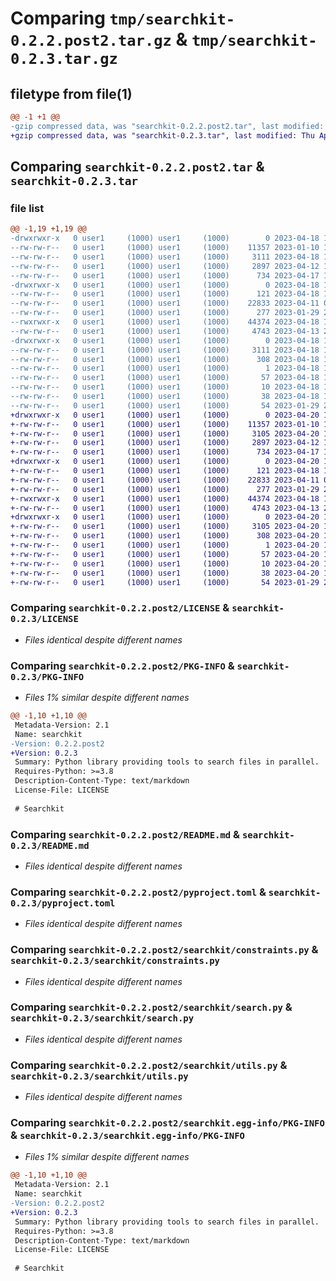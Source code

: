 # Comparing `tmp/searchkit-0.2.2.post2.tar.gz` & `tmp/searchkit-0.2.3.tar.gz`

## filetype from file(1)

```diff
@@ -1 +1 @@
-gzip compressed data, was "searchkit-0.2.2.post2.tar", last modified: Tue Apr 18 16:15:14 2023, max compression
+gzip compressed data, was "searchkit-0.2.3.tar", last modified: Thu Apr 20 14:49:42 2023, max compression
```

## Comparing `searchkit-0.2.2.post2.tar` & `searchkit-0.2.3.tar`

### file list

```diff
@@ -1,19 +1,19 @@
-drwxrwxr-x   0 user1     (1000) user1     (1000)        0 2023-04-18 16:15:14.192248 searchkit-0.2.2.post2/
--rw-rw-r--   0 user1     (1000) user1     (1000)    11357 2023-01-10 10:19:33.000000 searchkit-0.2.2.post2/LICENSE
--rw-rw-r--   0 user1     (1000) user1     (1000)     3111 2023-04-18 16:15:14.192248 searchkit-0.2.2.post2/PKG-INFO
--rw-rw-r--   0 user1     (1000) user1     (1000)     2897 2023-04-12 11:04:01.000000 searchkit-0.2.2.post2/README.md
--rw-rw-r--   0 user1     (1000) user1     (1000)      734 2023-04-17 12:11:23.000000 searchkit-0.2.2.post2/pyproject.toml
-drwxrwxr-x   0 user1     (1000) user1     (1000)        0 2023-04-18 16:15:14.192248 searchkit-0.2.2.post2/searchkit/
--rw-rw-r--   0 user1     (1000) user1     (1000)      121 2023-04-18 13:47:52.000000 searchkit-0.2.2.post2/searchkit/__init__.py
--rw-rw-r--   0 user1     (1000) user1     (1000)    22833 2023-04-11 08:53:59.000000 searchkit-0.2.2.post2/searchkit/constraints.py
--rw-rw-r--   0 user1     (1000) user1     (1000)      277 2023-01-29 21:35:16.000000 searchkit-0.2.2.post2/searchkit/log.py
--rwxrwxr-x   0 user1     (1000) user1     (1000)    44374 2023-04-18 16:13:04.000000 searchkit-0.2.2.post2/searchkit/search.py
--rw-rw-r--   0 user1     (1000) user1     (1000)     4743 2023-04-13 20:08:39.000000 searchkit-0.2.2.post2/searchkit/utils.py
-drwxrwxr-x   0 user1     (1000) user1     (1000)        0 2023-04-18 16:15:14.192248 searchkit-0.2.2.post2/searchkit.egg-info/
--rw-rw-r--   0 user1     (1000) user1     (1000)     3111 2023-04-18 16:15:14.000000 searchkit-0.2.2.post2/searchkit.egg-info/PKG-INFO
--rw-rw-r--   0 user1     (1000) user1     (1000)      308 2023-04-18 16:15:14.000000 searchkit-0.2.2.post2/searchkit.egg-info/SOURCES.txt
--rw-rw-r--   0 user1     (1000) user1     (1000)        1 2023-04-18 16:15:14.000000 searchkit-0.2.2.post2/searchkit.egg-info/dependency_links.txt
--rw-rw-r--   0 user1     (1000) user1     (1000)       57 2023-04-18 16:15:14.000000 searchkit-0.2.2.post2/searchkit.egg-info/requires.txt
--rw-rw-r--   0 user1     (1000) user1     (1000)       10 2023-04-18 16:15:14.000000 searchkit-0.2.2.post2/searchkit.egg-info/top_level.txt
--rw-rw-r--   0 user1     (1000) user1     (1000)       38 2023-04-18 16:15:14.192248 searchkit-0.2.2.post2/setup.cfg
--rw-rw-r--   0 user1     (1000) user1     (1000)       54 2023-01-29 21:35:16.000000 searchkit-0.2.2.post2/setup.py
+drwxrwxr-x   0 user1     (1000) user1     (1000)        0 2023-04-20 14:49:42.931016 searchkit-0.2.3/
+-rw-rw-r--   0 user1     (1000) user1     (1000)    11357 2023-01-10 10:19:33.000000 searchkit-0.2.3/LICENSE
+-rw-rw-r--   0 user1     (1000) user1     (1000)     3105 2023-04-20 14:49:42.931016 searchkit-0.2.3/PKG-INFO
+-rw-rw-r--   0 user1     (1000) user1     (1000)     2897 2023-04-12 11:04:01.000000 searchkit-0.2.3/README.md
+-rw-rw-r--   0 user1     (1000) user1     (1000)      734 2023-04-17 12:11:23.000000 searchkit-0.2.3/pyproject.toml
+drwxrwxr-x   0 user1     (1000) user1     (1000)        0 2023-04-20 14:49:42.931016 searchkit-0.2.3/searchkit/
+-rw-rw-r--   0 user1     (1000) user1     (1000)      121 2023-04-18 13:47:52.000000 searchkit-0.2.3/searchkit/__init__.py
+-rw-rw-r--   0 user1     (1000) user1     (1000)    22833 2023-04-11 08:53:59.000000 searchkit-0.2.3/searchkit/constraints.py
+-rw-rw-r--   0 user1     (1000) user1     (1000)      277 2023-01-29 21:35:16.000000 searchkit-0.2.3/searchkit/log.py
+-rwxrwxr-x   0 user1     (1000) user1     (1000)    44374 2023-04-18 16:13:04.000000 searchkit-0.2.3/searchkit/search.py
+-rw-rw-r--   0 user1     (1000) user1     (1000)     4743 2023-04-13 20:08:39.000000 searchkit-0.2.3/searchkit/utils.py
+drwxrwxr-x   0 user1     (1000) user1     (1000)        0 2023-04-20 14:49:42.931016 searchkit-0.2.3/searchkit.egg-info/
+-rw-rw-r--   0 user1     (1000) user1     (1000)     3105 2023-04-20 14:49:42.000000 searchkit-0.2.3/searchkit.egg-info/PKG-INFO
+-rw-rw-r--   0 user1     (1000) user1     (1000)      308 2023-04-20 14:49:42.000000 searchkit-0.2.3/searchkit.egg-info/SOURCES.txt
+-rw-rw-r--   0 user1     (1000) user1     (1000)        1 2023-04-20 14:49:42.000000 searchkit-0.2.3/searchkit.egg-info/dependency_links.txt
+-rw-rw-r--   0 user1     (1000) user1     (1000)       57 2023-04-20 14:49:42.000000 searchkit-0.2.3/searchkit.egg-info/requires.txt
+-rw-rw-r--   0 user1     (1000) user1     (1000)       10 2023-04-20 14:49:42.000000 searchkit-0.2.3/searchkit.egg-info/top_level.txt
+-rw-rw-r--   0 user1     (1000) user1     (1000)       38 2023-04-20 14:49:42.931016 searchkit-0.2.3/setup.cfg
+-rw-rw-r--   0 user1     (1000) user1     (1000)       54 2023-01-29 21:35:16.000000 searchkit-0.2.3/setup.py
```

### Comparing `searchkit-0.2.2.post2/LICENSE` & `searchkit-0.2.3/LICENSE`

 * *Files identical despite different names*

### Comparing `searchkit-0.2.2.post2/PKG-INFO` & `searchkit-0.2.3/PKG-INFO`

 * *Files 1% similar despite different names*

```diff
@@ -1,10 +1,10 @@
 Metadata-Version: 2.1
 Name: searchkit
-Version: 0.2.2.post2
+Version: 0.2.3
 Summary: Python library providing tools to search files in parallel.
 Requires-Python: >=3.8
 Description-Content-Type: text/markdown
 License-File: LICENSE
 
 # Searchkit
```

### Comparing `searchkit-0.2.2.post2/README.md` & `searchkit-0.2.3/README.md`

 * *Files identical despite different names*

### Comparing `searchkit-0.2.2.post2/pyproject.toml` & `searchkit-0.2.3/pyproject.toml`

 * *Files identical despite different names*

### Comparing `searchkit-0.2.2.post2/searchkit/constraints.py` & `searchkit-0.2.3/searchkit/constraints.py`

 * *Files identical despite different names*

### Comparing `searchkit-0.2.2.post2/searchkit/search.py` & `searchkit-0.2.3/searchkit/search.py`

 * *Files identical despite different names*

### Comparing `searchkit-0.2.2.post2/searchkit/utils.py` & `searchkit-0.2.3/searchkit/utils.py`

 * *Files identical despite different names*

### Comparing `searchkit-0.2.2.post2/searchkit.egg-info/PKG-INFO` & `searchkit-0.2.3/searchkit.egg-info/PKG-INFO`

 * *Files 1% similar despite different names*

```diff
@@ -1,10 +1,10 @@
 Metadata-Version: 2.1
 Name: searchkit
-Version: 0.2.2.post2
+Version: 0.2.3
 Summary: Python library providing tools to search files in parallel.
 Requires-Python: >=3.8
 Description-Content-Type: text/markdown
 License-File: LICENSE
 
 # Searchkit
```

